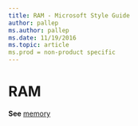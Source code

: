 ```yaml
---
title: RAM - Microsoft Style Guide
author: pallep
ms.author: pallep
ms.date: 11/19/2016
ms.topic: article
ms.prod = non-product specific
---
```


# RAM

**See** [memory](/style-guide/a-z-word-list-term-collections/m/memory)
